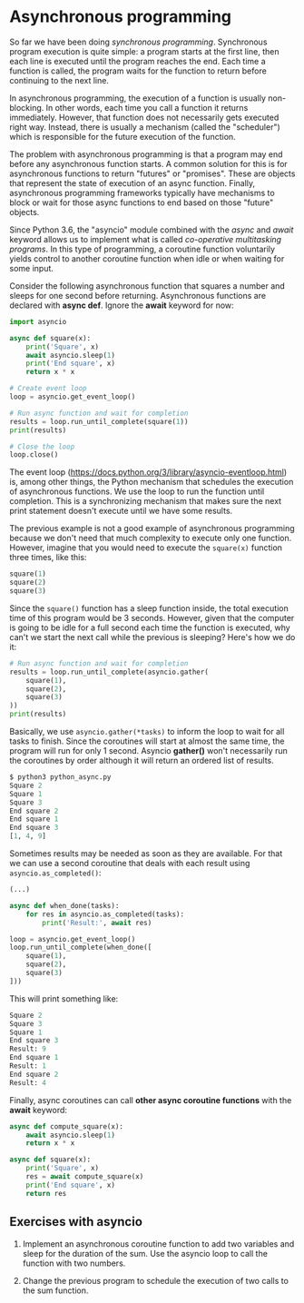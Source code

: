 # Asynchronous programming

So far we have been doing _synchronous programming_. Synchronous program execution is quite simple: a program starts at the first line, then each line is executed until the program reaches the end. Each time a function is called, the program waits for the function to return before continuing to the next line.

In asynchronous programming, the execution of a function is usually non-blocking. In other words, each time you call a function it returns immediately. However, that function does not necessarily gets executed right way. Instead, there is usually a mechanism (called the "scheduler") which is responsible for the future execution of the function.

The problem with asynchronous programming is that a program may end before any asynchronous function starts. A common solution for this is for asynchronous functions to return "futures" or "promises". These are objects that represent the state of execution of an async function. Finally, asynchronous programming frameworks typically have mechanisms to block or wait for those async functions to end based on those "future" objects.

Since Python 3.6, the "asyncio" module combined with the _async_ and _await_ keyword allows us to implement what is called _co-operative multitasking programs_. In this type of programming, a coroutine function voluntarily yields control to another coroutine function when idle or when waiting for some input.

Consider the following asynchronous function that squares a number and sleeps for one second before returning. Asynchronous functions are declared with **async def**. Ignore the **await** keyword for now:

```Python
import asyncio

async def square(x):
    print('Square', x)
    await asyncio.sleep(1)
    print('End square', x)
    return x * x

# Create event loop
loop = asyncio.get_event_loop()

# Run async function and wait for completion
results = loop.run_until_complete(square(1))
print(results)

# Close the loop
loop.close()
```

The event loop (<https://docs.python.org/3/library/asyncio-eventloop.html>) is, among other things, the Python mechanism that schedules the execution of asynchronous functions. We use the loop to run the function until completion. This is a synchronizing mechanism that makes sure the next print statement doesn't execute until we have some results.

The previous example is not a good example of asynchronous programming because we don't need that much complexity to execute only one function. However, imagine that you would need to execute the `square(x)` function three times, like this:

```python
square(1)
square(2)
square(3)
```

Since the `square()` function has a sleep function inside, the total execution time of this program would be 3 seconds. However, given that the computer is going to be idle for a full second each time the function is executed, why can't we start the next call while the previous is sleeping? Here's how we do it:

```Python
# Run async function and wait for completion
results = loop.run_until_complete(asyncio.gather(
    square(1),
    square(2),
    square(3)
))
print(results)
```

Basically, we use `asyncio.gather(*tasks)` to inform the loop to wait for all tasks to finish. Since the coroutines will start at almost the same time, the program will run for only 1 second. Asyncio **gather()** won't necessarily run the coroutines by order although it will return an ordered list of results.

```Python
$ python3 python_async.py
Square 2
Square 1
Square 3
End square 2
End square 1
End square 3
[1, 4, 9]
```

Sometimes results may be needed as soon as they are available. For that we can use a second coroutine that deals with each result using `asyncio.as_completed()`:

```Python
(...)

async def when_done(tasks):
    for res in asyncio.as_completed(tasks):
        print('Result:', await res)

loop = asyncio.get_event_loop()
loop.run_until_complete(when_done([
    square(1),
    square(2),
    square(3)
]))
```

This will print something like:

```Python
Square 2
Square 3
Square 1
End square 3
Result: 9
End square 1
Result: 1
End square 2
Result: 4
```

Finally, async coroutines can call **other async coroutine functions** with the **await** keyword:

```Python
async def compute_square(x):
    await asyncio.sleep(1)
    return x * x

async def square(x):
    print('Square', x)
    res = await compute_square(x)
    print('End square', x)
    return res
```

## Exercises with asyncio

1.  Implement an asynchronous coroutine function to add two variables and sleep for the duration of the sum. Use the asyncio loop to call the function with two numbers.

2.  Change the previous program to schedule the execution of two calls to the sum function.
